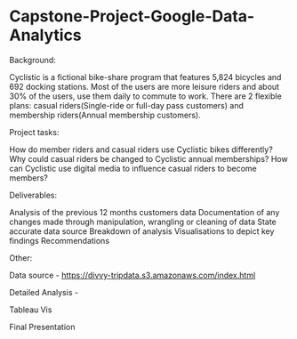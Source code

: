 # Capstone-Project-Google-Data-Analytics

Background:

Cyclistic is a fictional bike-share program that features 5,824 bicycles and 692 docking stations. Most of the users are more leisure riders and about 30% of the users, use them daily to commute to work. 
There are 2 flexible plans: casual riders(Single-ride or full-day pass customers) and membership riders(Annual membership customers).

Project tasks:

How do member riders and casual riders use Cyclistic bikes differently?
Why could casual riders be changed to Cyclistic annual memberships?
How can Cyclistic use digital media to influence casual riders to become members?

Deliverables:

Analysis of the previous 12 months customers data
Documentation of any changes made through manipulation, wrangling or cleaning of data
State accurate data source 
Breakdown of analysis 
Visualisations to depict key findings
Recommendations

Other:

Data source - https://divvy-tripdata.s3.amazonaws.com/index.html

Detailed Analysis - 

Tableau Vis

Final Presentation


